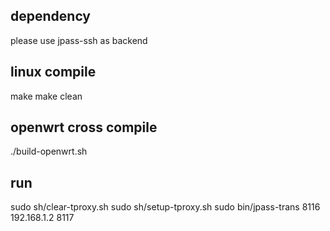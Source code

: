 ## dependency
please use jpass-ssh as backend

## linux compile
make
make clean

## openwrt cross compile
./build-openwrt.sh 

## run
sudo sh/clear-tproxy.sh
sudo sh/setup-tproxy.sh
sudo bin/jpass-trans 8116 192.168.1.2 8117

